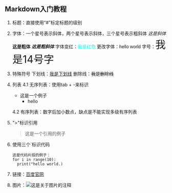 ## Markdown入门教程
1. 标题：直接使用“#”标定标题的级别
2. 字体：一个星号表示斜体，两个星号表示斜体，三个星号表示粗斜体
    *这是斜体*
    **这是粗体**
    ***这是粗斜体***
    字体变红：<font color=cyan>我是红色</font>
    更改字体：<font face=arial>hello world</font>
    字号：<font size=6>我是14号字</font>
3. 特殊符号
    下划线：<u>我是下划线</u>
    删除线：~~我是删除线~~
4. 列表
    4.1 无序列表：使用tab + -来标识  
    - 这是一个例子
        - hello

    4.2 有序列表：数字后加小数点，缺点是不能实现多级有序列表
5. ">"标识引用
    >这是一个引用的例子

6. 使用三个`标识代码
    ```
    这是代码片段的例子：
    for i in range(10):
      print("hello world.)
    ```
7. 链接：[百度官网](www.baidu.com)
8. 图片：![这是关于图片的注释](图片地址)